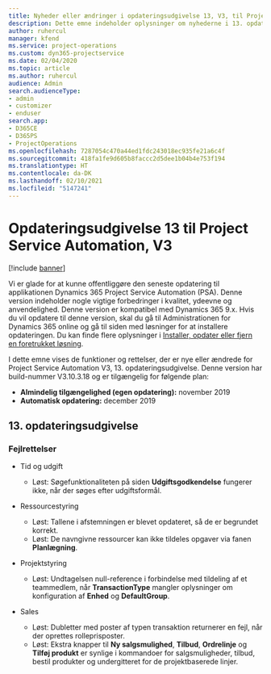 ```yaml
---
title: Nyheder eller ændringer i opdateringsudgivelse 13, V3, til Project Service Automation
description: Dette emne indeholder oplysninger om nyhederne i 13. opdateringsudgivelse til Project Service Automation, V3.
author: ruhercul
manager: kfend
ms.service: project-operations
ms.custom: dyn365-projectservice
ms.date: 02/04/2020
ms.topic: article
ms.author: ruhercul
audience: Admin
search.audienceType:
- admin
- customizer
- enduser
search.app:
- D365CE
- D365PS
- ProjectOperations
ms.openlocfilehash: 7287054c470a44ed1fdc243018ec935fe21a6c4f
ms.sourcegitcommit: 418fa1fe9d605b8faccc2d5dee1b04b4e753f194
ms.translationtype: HT
ms.contentlocale: da-DK
ms.lasthandoff: 02/10/2021
ms.locfileid: "5147241"
---
```

# <a name="project-service-automation-update-release-13-v3"></a>Opdateringsudgivelse 13 til Project Service Automation, V3

[!include [banner](../includes/psa-now-project-operations.md)]

Vi er glade for at kunne offentliggøre den seneste opdatering til applikationen Dynamics 365 Project Service Automation (PSA). Denne version indeholder nogle vigtige forbedringer i kvalitet, ydeevne og anvendelighed. Denne version er kompatibel med Dynamics 365 9.x. Hvis du vil opdatere til denne version, skal du gå til Administrationen for Dynamics 365 online og gå til siden med løsninger for at installere opdateringen. Du kan finde flere oplysninger i [Installer, opdater eller fjern en foretrukket løsning](https://docs.microsoft.com/power-platform/admin/install-remove-preferred-solution).

I dette emne vises de funktioner og rettelser, der er nye eller ændrede for Project Service Automation V3, 13. opdateringsudgivelse. Denne version har build-nummer V3.10.3.18 og er tilgængelig for følgende plan:

- **Almindelig tilgængelighed (egen opdatering):** november 2019
- **Automatisk opdatering:** december 2019


## <a name="update-release-13"></a>13. opdateringsudgivelse 

### <a name="bug-fixes"></a>Fejlrettelser

- Tid og udgift

     - Løst: Søgefunktionaliteten på siden **Udgiftsgodkendelse** fungerer ikke, når der søges efter udgiftsformål.

- Ressourcestyring

     - Løst: Tallene i afstemningen er blevet opdateret, så de er begrundet korrekt.
     - Løst: De navngivne ressourcer kan ikke tildeles opgaver via fanen **Planlægning**.

- Projektstyring

     - Løst: Undtagelsen null-reference i forbindelse med tildeling af et teammedlem, når **TransactionType** mangler oplysninger om konfiguration af **Enhed** og **DefaultGroup**.

- Sales

     - Løst: Dubletter med poster af typen transaktion returnerer en fejl, når der oprettes rolleprisposter.
     - Løst: Ekstra knapper til **Ny salgsmulighed**, **Tilbud**, **Ordrelinje** og **Tilføj produkt** er synlige i kommandoer for salgsmuligheder, tilbud, bestil produkter og undergitteret for de projektbaserede linjer.


